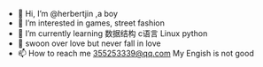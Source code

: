 - 👋 Hi, I’m @herbertjin ,a boy
- 👀 I’m interested in games, street fashion
- 🌱 I’m currently learning 数据结构 c语言 Linux python 
- 💞️ swoon over love but never fall in love
- 📫 How to reach me 355253339@qq.com
My Engish is not good
<!---
herbertjin/herbertjin is a ✨ special ✨ repository because its `README.md` (this file) appears on your GitHub profile.
You can click the Preview link to take a look at your changes.
--->
